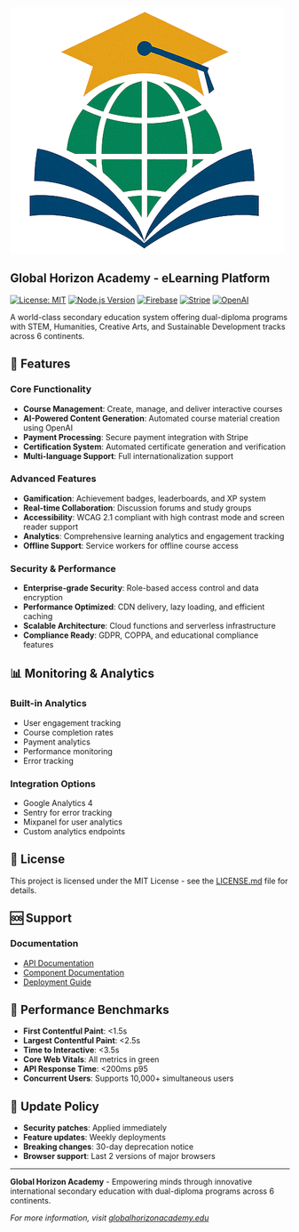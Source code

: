 ![Global Horizon Academy - eLearning Platform](images/logo.webp)
## Global Horizon Academy - eLearning Platform ##

[![License: MIT](https://img.shields.io/badge/License-MIT-yellow.svg)](https://opensource.org/licenses/MIT)
[![Node.js Version](https://img.shields.io/badge/node-18%2B-brightgreen.svg)](https://nodejs.org)
[![Firebase](https://img.shields.io/badge/Firebase-Hosted-orange.svg)](https://firebase.google.com/)
[![Stripe](https://img.shields.io/badge/Payment-Stripe-blue.svg)](https://stripe.com/)
[![OpenAI](https://img.shields.io/badge/AI-OpenAI-purple.svg)](https://openai.com/)

A world-class secondary education system offering dual-diploma programs with STEM, Humanities, Creative Arts, and Sustainable Development tracks across 6 continents.

## 🌟 Features

### Core Functionality
- **Course Management**: Create, manage, and deliver interactive courses
- **AI-Powered Content Generation**: Automated course material creation using OpenAI
- **Payment Processing**: Secure payment integration with Stripe
- **Certification System**: Automated certificate generation and verification
- **Multi-language Support**: Full internationalization support

### Advanced Features
- **Gamification**: Achievement badges, leaderboards, and XP system
- **Real-time Collaboration**: Discussion forums and study groups
- **Accessibility**: WCAG 2.1 compliant with high contrast mode and screen reader support
- **Analytics**: Comprehensive learning analytics and engagement tracking
- **Offline Support**: Service workers for offline course access

### Security & Performance
- **Enterprise-grade Security**: Role-based access control and data encryption
- **Performance Optimized**: CDN delivery, lazy loading, and efficient caching
- **Scalable Architecture**: Cloud functions and serverless infrastructure
- **Compliance Ready**: GDPR, COPPA, and educational compliance features

## 📊 Monitoring & Analytics

### Built-in Analytics
- User engagement tracking
- Course completion rates
- Payment analytics
- Performance monitoring
- Error tracking

### Integration Options
- Google Analytics 4
- Sentry for error tracking
- Mixpanel for user analytics
- Custom analytics endpoints

## 📝 License

This project is licensed under the MIT License - see the [LICENSE.md](LICENSE.md) file for details.

## 🆘 Support

### Documentation
- [API Documentation](/docs/API.md)
- [Component Documentation](/docs/COMPONENTS.md)
- [Deployment Guide](/docs/DEPLOYMENT.md)

## 🚀 Performance Benchmarks

- **First Contentful Paint**: <1.5s
- **Largest Contentful Paint**: <2.5s  
- **Time to Interactive**: <3.5s
- **Core Web Vitals**: All metrics in green
- **API Response Time**: <200ms p95
- **Concurrent Users**: Supports 10,000+ simultaneous users

## 🔄 Update Policy

- **Security patches**: Applied immediately
- **Feature updates**: Weekly deployments
- **Breaking changes**: 30-day deprecation notice
- **Browser support**: Last 2 versions of major browsers

---

**Global Horizon Academy** - Empowering minds through innovative international secondary education with dual-diploma programs across 6 continents.

*For more information, visit [globalhorizonacademy.edu](https://globalhorizonacademy.edu)*
